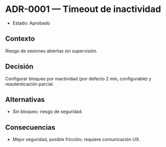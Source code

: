 # ADR-0001 — Timeout de inactividad

- Estado: Aprobado

## Contexto
Riesgo de sesiones abiertas sin supervisión.

## Decisión
Configurar bloqueo por inactividad (por defecto 2 min, configurable) y reautenticación parcial.

## Alternativas
- Sin bloqueo: riesgo de seguridad.

## Consecuencias
- Mejor seguridad, posible fricción; requiere comunicación UX.
